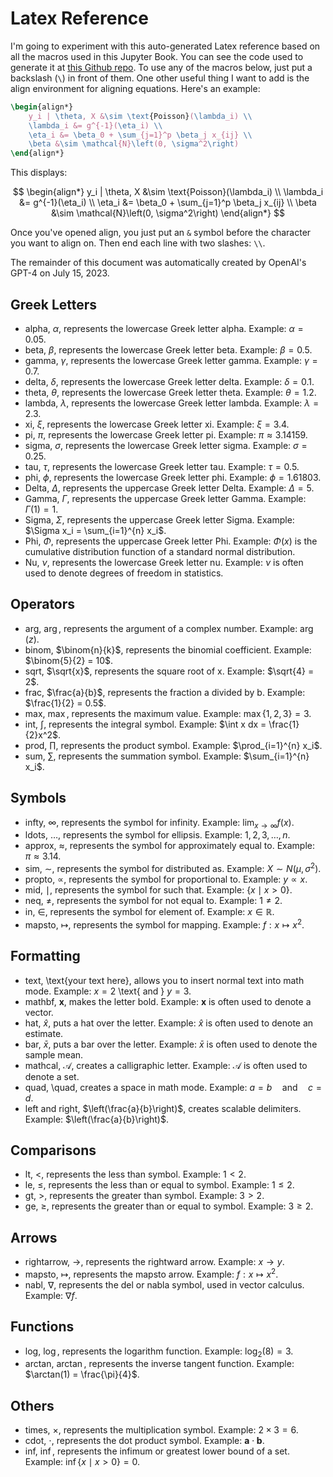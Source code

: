 # Latex Reference

I'm going to experiment with this auto-generated Latex reference based on all the macros used in this Jupyter Book. You can see the code used to generate it at [this Github repo](https://github.com/areding/latexref). To use any of the macros below, just put a backslash (```\```) in front of them. One other useful thing I want to add is the align environment for aligning equations. Here's an example:

```latex
\begin{align*}
	y_i | \theta, X &\sim \text{Poisson}(\lambda_i) \\
	\lambda_i &= g^{-1}(\eta_i) \\
	\eta_i &= \beta_0 + \sum_{j=1}^p \beta_j x_{ij} \\
	\beta &\sim \mathcal{N}\left(0, \sigma^2\right)
\end{align*}					
```

This displays:

$$
\begin{align*}
y_i | \theta, X &\sim \text{Poisson}(\lambda_i) \\
\lambda_i &= g^{-1}(\eta_i) \\
\eta_i &= \beta_0 + \sum_{j=1}^p \beta_j x_{ij} \\
\beta &\sim \mathcal{N}\left(0, \sigma^2\right)
\end{align*}
$$

Once you've opened align, you just put an ```&``` symbol before the character you want to align on. Then end each line with two slashes: ```\\```.


The remainder of this document was automatically created by OpenAI's GPT-4 on July 15, 2023. 

## Greek Letters

- alpha, $\alpha$, represents the lowercase Greek letter alpha. Example: $\alpha = 0.05$.
- beta, $\beta$, represents the lowercase Greek letter beta. Example: $\beta = 0.5$.
- gamma, $\gamma$, represents the lowercase Greek letter gamma. Example: $\gamma = 0.7$.
- delta, $\delta$, represents the lowercase Greek letter delta. Example: $\delta = 0.1$.
- theta, $\theta$, represents the lowercase Greek letter theta. Example: $\theta = 1.2$.
- lambda, $\lambda$, represents the lowercase Greek letter lambda. Example: $\lambda = 2.3$.
- xi, $\xi$, represents the lowercase Greek letter xi. Example: $\xi = 3.4$.
- pi, $\pi$, represents the lowercase Greek letter pi. Example: $\pi \approx 3.14159$.
- sigma, $\sigma$, represents the lowercase Greek letter sigma. Example: $\sigma = 0.25$.
- tau, $\tau$, represents the lowercase Greek letter tau. Example: $\tau = 0.5$.
- phi, $\phi$, represents the lowercase Greek letter phi. Example: $\phi = 1.61803$.
- Delta, $\Delta$, represents the uppercase Greek letter Delta. Example: $\Delta = 5$.
- Gamma, $\Gamma$, represents the uppercase Greek letter Gamma. Example: $\Gamma(1) = 1$.
- Sigma, $\Sigma$, represents the uppercase Greek letter Sigma. Example: $\Sigma x_i = \sum_{i=1}^{n} x_i$.
- Phi, $\Phi$, represents the uppercase Greek letter Phi. Example: $\Phi(x)$ is the cumulative distribution function of a standard normal distribution.
- Nu, $\nu$, represents the lowercase Greek letter nu. Example: $\nu$ is often used to denote degrees of freedom in statistics.

## Operators

- arg, $\arg$, represents the argument of a complex number. Example: $\arg(z)$.
- binom, $\binom{n}{k}$, represents the binomial coefficient. Example: $\binom{5}{2} = 10$.
- sqrt, $\sqrt{x}$, represents the square root of x. Example: $\sqrt{4} = 2$.
- frac, $\frac{a}{b}$, represents the fraction a divided by b. Example: $\frac{1}{2} = 0.5$.
- max, $\max$, represents the maximum value. Example: $\max\{1, 2, 3\} = 3$.
- int, $\int$, represents the integral symbol. Example: $\int x dx = \frac{1}{2}x^2$.
- prod, $\prod$, represents the product symbol. Example: $\prod_{i=1}^{n} x_i$.
- sum, $\sum$, represents the summation symbol. Example: $\sum_{i=1}^{n} x_i$.

## Symbols

- infty, $\infty$, represents the symbol for infinity. Example: $\lim_{x\to\infty} f(x)$.
- ldots, $\ldots$, represents the symbol for ellipsis. Example: $1, 2, 3, \ldots, n$.
- approx, $\approx$, represents the symbol for approximately equal to. Example: $\pi \approx 3.14$.
- sim, $\sim$, represents the symbol for distributed as. Example: $X \sim N(\mu, \sigma^2)$.
- propto, $\propto$, represents the symbol for proportional to. Example: $y \propto x$.
- mid, $\mid$, represents the symbol for such that. Example: $\{x \mid x > 0\}$.
- neq, $\neq$, represents the symbol for not equal to. Example: $1 \neq 2$.
- in, $\in$, represents the symbol for element of. Example: $x \in \mathbb{R}$.
- mapsto, $\mapsto$, represents the symbol for mapping. Example: $f: x \mapsto x^2$.

## Formatting

- text, \text{your text here}, allows you to insert normal text into math mode. Example: $x = 2$ \text{ and } $y = 3$.
- mathbf, $\mathbf{x}$, makes the letter bold. Example: $\mathbf{x}$ is often used to denote a vector.
- hat, $\hat{x}$, puts a hat over the letter. Example: $\hat{x}$ is often used to denote an estimate.
- bar, $\bar{x}$, puts a bar over the letter. Example: $\bar{x}$ is often used to denote the sample mean.
- mathcal, $\mathcal{A}$, creates a calligraphic letter. Example: $\mathcal{A}$ is often used to denote a set.
- quad, \quad, creates a space in math mode. Example: $a = b \quad \text{and} \quad c = d$.
- left and right, $\left(\frac{a}{b}\right)$, creates scalable delimiters. Example: $\left(\frac{a}{b}\right)$.

## Comparisons

- lt, $<$, represents the less than symbol. Example: $1 < 2$.
- le, $\leq$, represents the less than or equal to symbol. Example: $1 \leq 2$.
- gt, $>$, represents the greater than symbol. Example: $3 > 2$.
- ge, $\geq$, represents the greater than or equal to symbol. Example: $3 \geq 2$.

## Arrows

- rightarrow, $\rightarrow$, represents the rightward arrow. Example: $x \rightarrow y$.
- mapsto, $\mapsto$, represents the mapsto arrow. Example: $f: x \mapsto x^2$.
- nabl, $\nabla$, represents the del or nabla symbol, used in vector calculus. Example: $\nabla f$.

## Functions

- log, $\log$, represents the logarithm function. Example: $\log_{2}(8) = 3$.
- arctan, $\arctan$, represents the inverse tangent function. Example: $\arctan(1) = \frac{\pi}{4}$.

## Others

- times, $\times$, represents the multiplication symbol. Example: $2 \times 3 = 6$.
- cdot, $\cdot$, represents the dot product symbol. Example: $\mathbf{a} \cdot \mathbf{b}$.
- inf, $\inf$, represents the infimum or greatest lower bound of a set. Example: $\inf\{x \mid x > 0\} = 0$.

